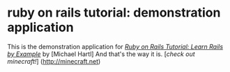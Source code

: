 # ruby on rails tutorial: demonstration application

This is the demonstration application for
[*Ruby on Rails Tutorial: Learn Rails by Example*](http://railstutorial.org) by [Michael Hartl]
And that's the way it is.
[*check out minecraft!*] (http://minecraft.net)